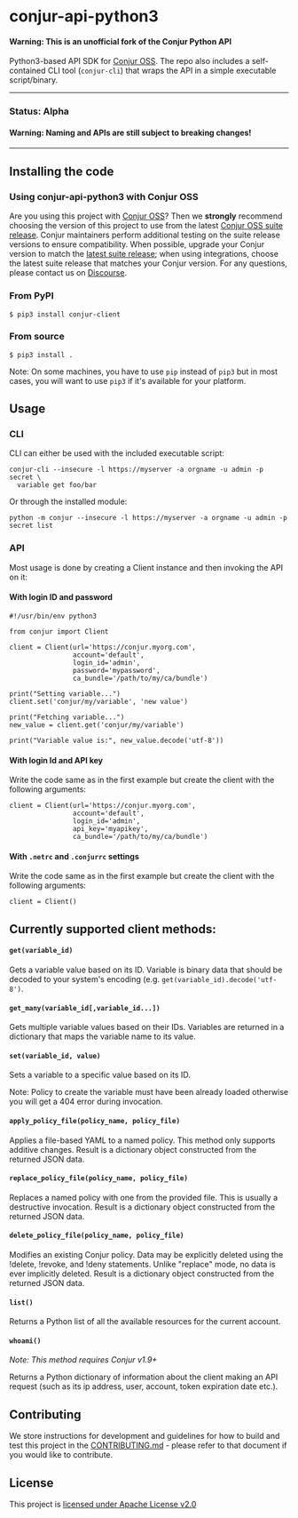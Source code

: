# conjur-api-python3

#### **Warning: This is an unofficial fork of the Conjur Python API**

Python3-based API SDK for [Conjur OSS](https://www.conjur.org/). The repo
also includes a self-contained CLI tool (`conjur-cli`) that wraps the API
in a simple executable script/binary.

---

### **Status**: Alpha

#### **Warning: Naming and APIs are still subject to breaking changes!**

---

## Installing the code

### Using conjur-api-python3 with Conjur OSS 

Are you using this project with [Conjur OSS](https://github.com/cyberark/conjur)? Then we 
**strongly** recommend choosing the version of this project to use from the latest [Conjur OSS 
suite release](https://docs.conjur.org/Latest/en/Content/Overview/Conjur-OSS-Suite-Overview.html). 
Conjur maintainers perform additional testing on the suite release versions to ensure 
compatibility. When possible, upgrade your Conjur version to match the 
[latest suite release](https://docs.conjur.org/Latest/en/Content/ReleaseNotes/ConjurOSS-suite-RN.htm); 
when using integrations, choose the latest suite release that matches your Conjur version. For any 
questions, please contact us on [Discourse](https://discuss.cyberarkcommons.org/c/conjur/5).

### From PyPI

```
$ pip3 install conjur-client
```

### From source

```
$ pip3 install .
```

Note: On some machines, you have to use `pip` instead of `pip3` but in most cases,
you will want to use `pip3` if it's available for your platform.

## Usage

### CLI

CLI can either be used with the included executable script:

```shell
conjur-cli --insecure -l https://myserver -a orgname -u admin -p secret \
  variable get foo/bar
```

Or through the installed module:

```shell
python -m conjur --insecure -l https://myserver -a orgname -u admin -p secret list
```

### API

Most usage is done by creating a Client instance and then invoking the API on it:

#### With login ID and password

```python3
#!/usr/bin/env python3

from conjur import Client

client = Client(url='https://conjur.myorg.com',
                account='default',
                login_id='admin',
                password='mypassword',
                ca_bundle='/path/to/my/ca/bundle')

print("Setting variable...")
client.set('conjur/my/variable', 'new value')

print("Fetching variable...")
new_value = client.get('conjur/my/variable')

print("Variable value is:", new_value.decode('utf-8'))
```

#### With login Id and API key

Write the code same as in the first example but create the client with the following arguments:

```python3
client = Client(url='https://conjur.myorg.com',
                account='default',
                login_id='admin',
                api_key='myapikey',
                ca_bundle='/path/to/my/ca/bundle')
```

#### With `.netrc` and `.conjurrc` settings

Write the code same as in the first example but create the client with the following arguments:

```python3
client = Client()
```

## Currently supported client methods:

#### `get(variable_id)`

Gets a variable value based on its ID. Variable is binary data
that should be decoded to your system's encoding (e.g.
`get(variable_id).decode('utf-8')`.

#### `get_many(variable_id[,variable_id...])`

Gets multiple variable values based on their IDs. Variables are
returned in a dictionary that maps the variable name to its value.

#### `set(variable_id, value)`

Sets a variable to a specific value based on its ID.

Note: Policy to create the variable must have been already loaded
otherwise you will get a 404 error during invocation.

#### `apply_policy_file(policy_name, policy_file)`

Applies a file-based YAML to a named policy. This method only
supports additive changes. Result is a dictionary object constructed
from the returned JSON data.

#### `replace_policy_file(policy_name, policy_file)`

Replaces a named policy with one from the provided file. This is
usually a destructive invocation. Result is a dictionary object
constructed from the returned JSON data.

#### `delete_policy_file(policy_name, policy_file)`

Modifies an existing Conjur policy. Data may be explicitly
deleted using the !delete, !revoke, and !deny statements. Unlike
"replace" mode, no data is ever implicitly deleted. Result is a
dictionary object constructed from the returned JSON data.

#### `list()`

Returns a Python list of all the available resources for the current
account.

#### `whoami()`

_Note: This method requires Conjur v1.9+_

Returns a Python dictionary of information about the client making an
API request (such as its ip address, user, account,
token expiration date etc.).



## Contributing

We store instructions for development and guidelines for how to build and test this
project in the [CONTRIBUTING.md](CONTRIBUTING.md) - please refer to that document
if you would like to contribute.

## License

This project is [licensed under Apache License v2.0](LICENSE.md)
